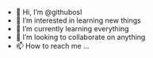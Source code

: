 - 👋 Hi, I’m @githubosl
- 👀 I’m interested in learning new things
- 🌱 I’m currently learning everything
- 💞️ I’m looking to collaborate on anything
- 📫 How to reach me ...

<!---
githubosl/githubosl is a ✨ special ✨ repository because its `README.md` (this file) appears on your GitHub profile.
You can click the Preview link to take a look at your changes.
--->
